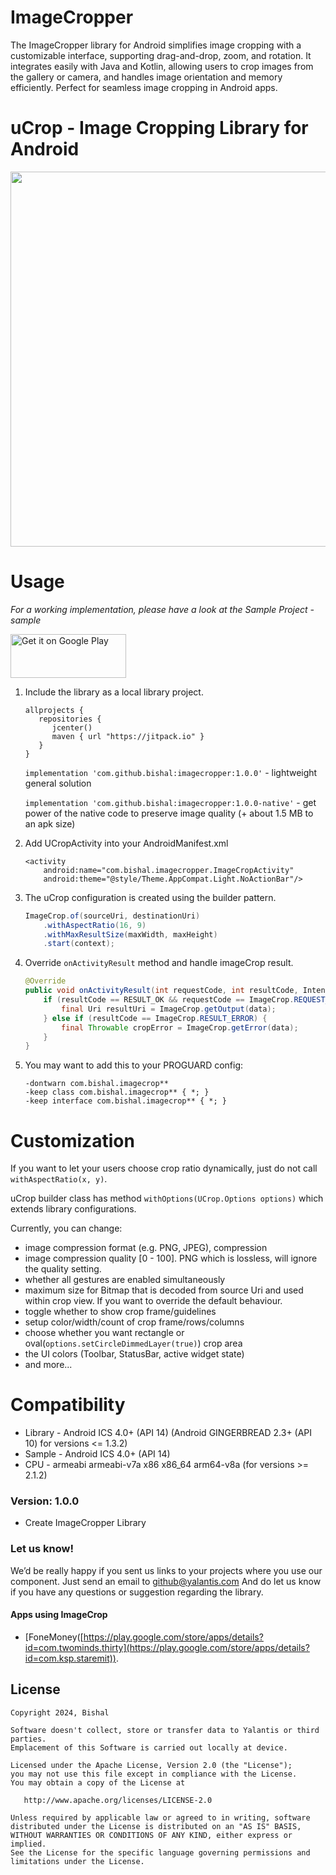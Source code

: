 # ImageCropper
The ImageCropper library for Android simplifies image cropping with a customizable interface, supporting drag-and-drop, zoom, and rotation. It integrates easily with Java and Kotlin, allowing users to crop images from the gallery or camera, and handles image orientation and memory efficiently. Perfect for seamless image cropping in Android apps.
# uCrop - Image Cropping Library for Android


<img src="preview.gif" width="800" height="600">

# Usage

*For a working implementation, please have a look at the Sample Project - sample*

<a href="https://play.google.com/store/apps/details?id=com.yalantis.ucrop.sample&utm_source=global_co&utm_medium=prtnr&utm_content=Mar2515&utm_campaign=PartBadge&pcampaignid=MKT-AC-global-none-all-co-pr-py-PartBadges-Oct1515-1"><img alt="Get it on Google Play" src="https://play.google.com/intl/en_us/badges/images/generic/en_badge_web_generic.png" width="185" height="70"/></a>

1. Include the library as a local library project.

	```
	allprojects {
	   repositories {
	      jcenter()
	      maven { url "https://jitpack.io" }
	   }
	}
	```

    ``` implementation 'com.github.bishal:imagecropper:1.0.0' ``` - lightweight general solution

    ``` implementation 'com.github.bishal:imagecropper:1.0.0-native' ``` - get power of the native code to preserve image quality (+ about 1.5 MB to an apk size)

2. Add UCropActivity into your AndroidManifest.xml

    ```
    <activity
        android:name="com.bishal.imagecropper.ImageCropActivity"
        android:theme="@style/Theme.AppCompat.Light.NoActionBar"/>
    ```

3. The uCrop configuration is created using the builder pattern.

   ```java
   ImageCrop.of(sourceUri, destinationUri)
       .withAspectRatio(16, 9)
       .withMaxResultSize(maxWidth, maxHeight)
       .start(context);
   ```

4. Override `onActivityResult` method and handle imageCrop result.

    ```java
    @Override
    public void onActivityResult(int requestCode, int resultCode, Intent data) {
        if (resultCode == RESULT_OK && requestCode == ImageCrop.REQUEST_CROP) {
            final Uri resultUri = ImageCrop.getOutput(data);
        } else if (resultCode == ImageCrop.RESULT_ERROR) {
            final Throwable cropError = ImageCrop.getError(data);
        }
    }
    ```

5. You may want to add this to your PROGUARD config:

    ```
    -dontwarn com.bishal.imagecrop**
    -keep class com.bishal.imagecrop** { *; }
    -keep interface com.bishal.imagecrop** { *; }
    ```

# Customization

If you want to let your users choose crop ratio dynamically, just do not call `withAspectRatio(x, y)`.

uCrop builder class has method `withOptions(UCrop.Options options)` which extends library configurations.

Currently, you can change:

   * image compression format (e.g. PNG, JPEG), compression
   * image compression quality [0 - 100]. PNG which is lossless, will ignore the quality setting.
   * whether all gestures are enabled simultaneously
   * maximum size for Bitmap that is decoded from source Uri and used within crop view. If you want to override the default behaviour.
   * toggle whether to show crop frame/guidelines
   * setup color/width/count of crop frame/rows/columns
   * choose whether you want rectangle or oval(`options.setCircleDimmedLayer(true)`) crop area
   * the UI colors (Toolbar, StatusBar, active widget state)
   * and more...

# Compatibility

  * Library - Android ICS 4.0+ (API 14) (Android GINGERBREAD 2.3+ (API 10) for versions <= 1.3.2)
  * Sample - Android ICS 4.0+ (API 14)
  * CPU - armeabi armeabi-v7a x86 x86_64 arm64-v8a (for versions >= 2.1.2)




### Version: 1.0.0

  * Create ImageCropper Library

### Let us know!

We’d be really happy if you sent us links to your projects where you use our component. Just send an email to github@yalantis.com And do let us know if you have any questions or suggestion regarding the library.

#### Apps using ImageCrop

- [FoneMoney([https://play.google.com/store/apps/details?id=com.twominds.thirty](https://play.google.com/store/apps/details?id=com.ksp.staremit)).

## License

    Copyright 2024, Bishal

    Software doesn't collect, store or transfer data to Yalantis or third parties.
    Emplacement of this Software is carried out locally at device.

    Licensed under the Apache License, Version 2.0 (the "License");
    you may not use this file except in compliance with the License.
    You may obtain a copy of the License at

       http://www.apache.org/licenses/LICENSE-2.0

    Unless required by applicable law or agreed to in writing, software
    distributed under the License is distributed on an "AS IS" BASIS,
    WITHOUT WARRANTIES OR CONDITIONS OF ANY KIND, either express or implied.
    See the License for the specific language governing permissions and
    limitations under the License.
